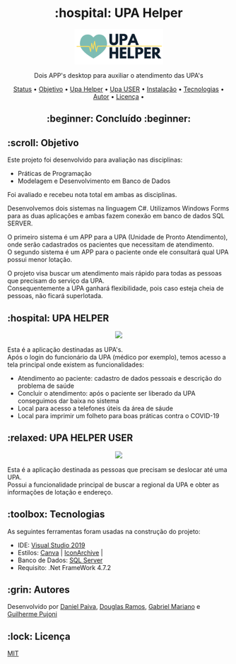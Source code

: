 <h1 align="center">:hospital: UPA Helper</h1>

<p align="center">
  <a href="#">
    <img src="images/logo.png" width="200" alt="UPA HELPER">
  </a>
</p>
<p align="center">
    Dois APP's desktop para auxiliar o atendimento das UPA's
</p>

<p align="center">
 <a href="#status">Status</a> • 
 <a href="#objetivo">Objetivo</a> •
 <a href="#upahelper">Upa Helper</a> •
 <a href="#upauser">Upa USER</a> •
 <a href="#instalacao">Instalação</a> • 
 <a href="#tecnologias">Tecnologias</a> • 
 <a href="#autor">Autor</a> • 
 <a href="#licenca">Licença</a> • 
</p>

<h2 align="center" id=status> 
	:beginner: Concluído :beginner:
</h2>

<h2 id=objetivo>:scroll: Objetivo</h2>

Este projeto foi desenvolvido para avaliação nas disciplinas:

- Práticas de Programação
- Modelagem e Desenvolvimento em Banco de Dados

Foi avaliado e recebeu nota total em ambas as disciplinas. <br>

Desenvolvemos dois sistemas na linguagem C#. 
Utilizamos Windows Forms para as duas aplicações e ambas fazem conexão em banco de dados SQL SERVER.<br>

O primeiro sistema é um APP para a UPA (Unidade de Pronto Atendimento),
onde serão cadastrados os pacientes que necessitam de atendimento.<br>
O segundo sistema é um APP para o paciente onde ele consultará qual UPA possui menor lotação.<br>

O projeto visa buscar um atendimento mais rápido para todas as pessoas que precisam do serviço da UPA.<br>
Consequentemente a UPA ganhará flexibilidade, pois caso esteja cheia de pessoas, não ficará superlotada.

<h2 id=upahelper>:hospital: UPA HELPER</h2>

<p align="center">
  <img src="https://i.imgur.com/kmsP0Qg.png">
</p>

Esta é a aplicação destinadas as UPA's.<br>
Após o login do funcionário da UPA (médico por exemplo), temos acesso a tela principal onde existem as funcionalidades:
- Atendimento ao paciente: cadastro de dados pessoais e descrição do problema de saúde 
- Concluir o atendimento: após o paciente ser liberado da UPA conseguimos dar baixa no sistema
- Local para acesso a telefones úteis da área de sáude
- Local para imprimir um folheto para boas práticas contra o COVID-19

<h2 id=upauser>:relaxed: UPA HELPER USER</h2>

<p align="center">
  <img src="https://i.imgur.com/vnTqmQs.png">
</p>

Esta é a aplicação destinada as pessoas que precisam se deslocar até uma UPA.<br>
Possui a funcionalidade principal de buscar a regional da UPA e obter as informações de lotação e endereço.

<h2 id=tecnologias>:toolbox: Tecnologias</h2>
As seguintes ferramentas foram usadas na construção do projeto:

- IDE: <a href="https://visualstudio.microsoft.com/pt-br/vs/">Visual Studio 2019</a>
- Estilos: <a href="https://www.canva.com/">Canva</a> | <a href="https://iconarchive.com/">IconArchive</a> | 
- Banco de Dados: <a href="https://www.microsoft.com/pt-br/sql-server/sql-server-downloads">SQL Server</a>
- Requisito: .Net FrameWork 4.7.2 <br>

<h2 id=autor>:grin: Autores</h2>
Desenvolvido por <a href="https://www.linkedin.com/in/danhpaiva/">Daniel Paiva</a>, 
<a href="https://www.linkedin.com/in/douglas-ramos-78362099/">Douglas Ramos</a>, 
<a href="https://www.linkedin.com/in/gabrielcmariano/">Gabriel Mariano</a> e 
<a href="https://www.linkedin.com/in/guilherme-pujoni-4921a0187/">Guilherme Pujoni</a>

<h2 id=licenca>:lock: Licença</h2>
<a href="https://github.com/danhpaiva/login-csharp-sqlServer/blob/master/LICENSE" target="_blank">MIT</a>